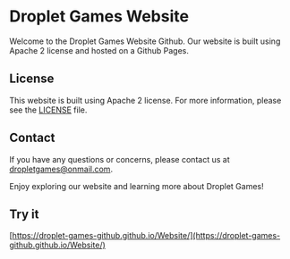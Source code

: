 # Droplet Games Website

Welcome to the Droplet Games Website Github. Our website is built using Apache 2 license and hosted on a Github Pages.

## License

This website is built using Apache 2 license. For more information, please see the [LICENSE](LICENSE) file.

## Contact

If you have any questions or concerns, please contact us at [dropletgames@onmail.com](mailto:dropletgames@onmail.com).

Enjoy exploring our website and learning more about Droplet Games!

## Try it

[https://droplet-games-github.github.io/Website/](https://droplet-games-github.github.io/Website/)
